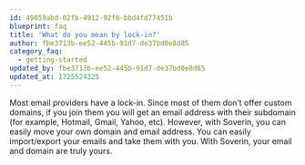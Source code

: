 ```yaml
---
id: 49059abd-02fb-4912-92f0-bbd4fd77451b
blueprint: faq
title: 'What do you mean by lock-in?'
author: fbe3713b-ee52-445b-91d7-de37bd0e8d85
category_faq:
  - getting-started
updated_by: fbe3713b-ee52-445b-91d7-de37bd0e8d85
updated_at: 1725524325
---
```

Most email providers have a lock-in. Since most of them don’t offer custom domains, if you join them you will get an email address with their subdomain (for example, Hotmail, Gmail, Yahoo, etc). However, with Soverin, you can easily move your own domain and email address. You can easily import/export your emails and take them with you. With Soverin, your email and domain are truly yours.
